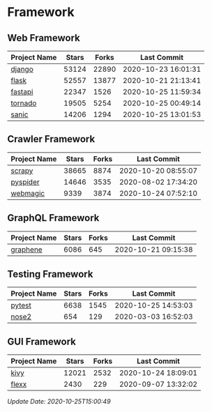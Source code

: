 # Framework

## Web Framework
| Project Name | Stars | Forks | Last Commit |
| ------------ | ----- | ----- | ----------- |
| [django](https://github.com/django/django) | 53124 | 22890 | 2020-10-23 16:01:31 |
| [flask](https://github.com/pallets/flask) | 52557 | 13877 | 2020-10-21 21:13:41 |
| [fastapi](https://github.com/tiangolo/fastapi) | 22347 | 1526 | 2020-10-25 11:59:34 |
| [tornado](https://github.com/tornadoweb/tornado) | 19505 | 5254 | 2020-10-25 00:49:14 |
| [sanic](https://github.com/huge-success/sanic) | 14206 | 1294 | 2020-10-25 13:01:53 |

## Crawler Framework
| Project Name | Stars | Forks | Last Commit |
| ------------ | ----- | ----- | ----------- |
| [scrapy](https://github.com/scrapy/scrapy) | 38665 | 8874 | 2020-10-20 08:55:07 |
| [pyspider](https://github.com/binux/pyspider) | 14646 | 3535 | 2020-08-02 17:34:20 |
| [webmagic](https://github.com/code4craft/webmagic) | 9339 | 3874 | 2020-10-24 07:52:10 |

## GraphQL Framework
| Project Name | Stars | Forks | Last Commit |
| ------------ | ----- | ----- | ----------- |
| [graphene](https://github.com/graphql-python/graphene) | 6086 | 645 | 2020-10-21 09:15:38 |

## Testing Framework
| Project Name | Stars | Forks | Last Commit |
| ------------ | ----- | ----- | ----------- |
| [pytest](https://github.com/pytest-dev/pytest) | 6638 | 1545 | 2020-10-25 14:53:03 |
| [nose2](https://github.com/nose-devs/nose2) | 654 | 129 | 2020-03-03 16:52:03 |

## GUI Framework
| Project Name | Stars | Forks | Last Commit |
| ------------ | ----- | ----- | ----------- |
| [kivy](https://github.com/kivy/kivy) | 12021 | 2532 | 2020-10-24 18:09:01 |
| [flexx](https://github.com/flexxui/flexx) | 2430 | 229 | 2020-09-07 13:32:02 |

*Update Date: 2020-10-25T15:00:49*